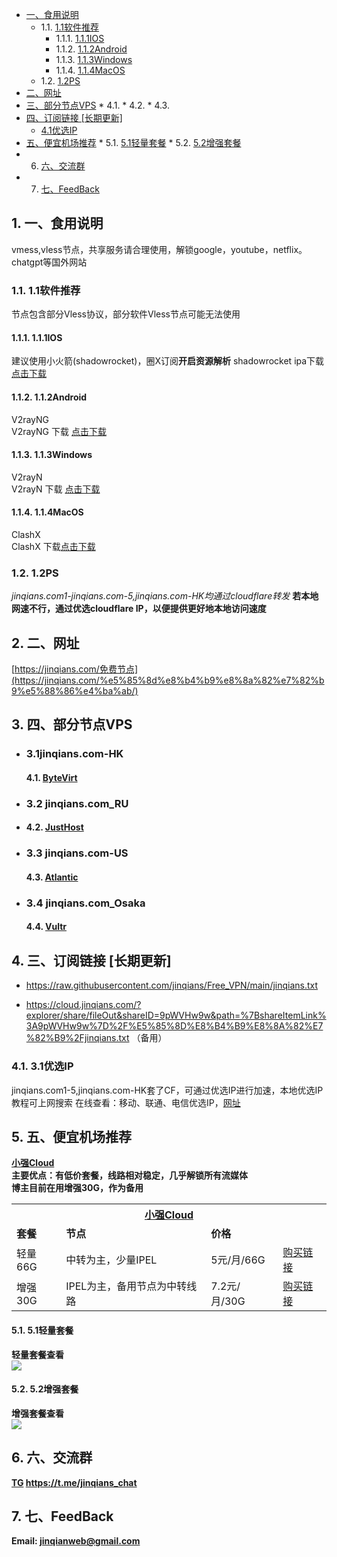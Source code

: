 *  [一、食用说明](#intruduce)
	* 1.1. [1.1软件推荐](#-1)
		* 1.1.1. [1.1.1IOS](#IOS)
		* 1.1.2. [1.1.2Android](#Android)
		* 1.1.3. [1.1.3Windows](#Windows)
		* 1.1.4. [1.1.4MacOS](#MacOS)
	* 1.2. [1.2PS](#PS)
*  [二、网址](#-1)
*  [三、部分节点VPS](#VPS)
		* 4.1. [](#-1)
		* 4.2. [](#-1)
		* 4.3. [](#-1)
*  [四、订阅链接 [长期更新]](#-1)
   *  [4.1优选IP](#IP)
*  [五、便宜机场推荐](#-1)
		* 5.1. [5.1轻量套餐](#-1)
		* 5.2. [5.2增强套餐](#-1)
* 6. [六、交流群](#-1)
* 7. [七、FeedBack](#FeedBack)

##  1. <a name='intruduce'></a>一、食用说明
vmess,vless节点，共享服务请合理使用，解锁google，youtube，netflix。chatgpt等国外网站
###  1.1. <a name='-1'></a>1.1软件推荐
节点包含部分Vless协议，部分软件Vless节点可能无法使用
####  1.1.1. <a name='IOS'></a>1.1.1IOS
建议使用小火箭(shadowrocket)，圈X订阅**开启资源解析**
shadowrocket ipa下载<br><a href="https://cloud.jinqians.com/#s/9pWVHw9w&view=shadowrocket/Shadowrocket-2.1.10-PP.ipa&isFile=1" target="_blank" alt="shadowrocket" rel="noopener">点击下载</a>
####  1.1.2. <a name='Android'></a>1.1.2Android
V2rayNG<br>
V2rayNG 下载 <a href="https://github.com/2dust/v2rayNG/releases" target="_blank" alt="V2rayNg" rel="noopener">点击下载</a>
####  1.1.3. <a name='Windows'></a>1.1.3Windows
V2rayN<br>
V2rayN 下载 <a href="https://github.com/2dust/v2rayN/releases" target="_blank" alt="V2rayN" rel="noopener">点击下载</a>
####  1.1.4. <a name='MacOS'></a>1.1.4MacOS
ClashX<br>
ClashX 下载<a href="https://github.com/yichengchen/clashX/releases" target="_blank" alt="ClashX" rel="noopener">点击下载</a>
###  1.2. <a name='PS'></a>1.2PS
*jinqians.com1-jinqians.com-5,jinqians.com-HK均通过cloudflare转发*
**若本地网速不行，通过优选cloudflare IP，以便提供更好地本地访问速度**

##  2. <a name='-1'></a>二、网址
[https://jinqians.com/免费节点](https://jinqians.com/%e5%85%8d%e8%b4%b9%e8%8a%82%e7%82%b9%e5%88%86%e4%ba%ab/)

##  3. <a name='VPS'></a>四、部分节点VPS
+ ### 3.1jinqians.com-HK
	####  4.1. <a name='-1' href="https://bytevirt.com/product/221" target="_blank" alt="ByteVirt" rel="noopener">ByteVirt</a>
+ ### 3.2 jinqians.com_RU
+ 	#### 4.2. <a name="-1" href="https://justhost.asia/?ref=182438" target="_blank" alt="JustHost" rel="noopener">JustHost</a>
+ ### 3.3 jinqians.com-US
	####  4.3. <a name='-1' href="https://cloud.atlantic.net/r/g336eg0l" target="_blank" alt="Atlantic" rel="noopener">Atlantic</a>
+ ### 3.4 jinqians.com_Osaka
	####  4.4. <a name='-1' href="https://www.vultr.com/?ref=7053968" target="_blank" alt="Vultr" rel="noopener">Vultr</a>

##  4. <a name='-1'></a>三、订阅链接 [长期更新]
+ https://raw.githubusercontent.com/jinqians/Free_VPN/main/jinqians.txt

+ https://cloud.jinqians.com/?explorer/share/fileOut&shareID=9pWVHw9w&path=%7BshareItemLink%3A9pWVHw9w%7D%2F%E5%85%8D%E8%B4%B9%E8%8A%82%E7%82%B9%2Fjinqians.txt
（备用）

###  4.1. <a name='IP'></a>3.1优选IP
jinqians.com1-5,jinqians.com-HK套了CF，可通过优选IP进行加速，本地优选IP教程可上网搜索
在线查看：移动、联通、电信优选IP，<a href="https://stock.hostmonit.com/CloudFlareYes" target="_blank" alt="CF_IP" rel="noopener">网址</a>

##  5. <a name='-1'></a>五、便宜机场推荐
<b><a href="https://xqcloud.net/#/register?code=Xwa7Mopy" target="_blank" rel="noopener">小强Cloud</a><b><br>
主要优点：有低价套餐，线路相对稳定，几乎解锁所有流媒体<br>
博主目前在用增强30G，作为备用
<table>
    <tr>
        <th colspan="4"><a href="https://xqcloud.net/#/register?code=Xwa7Mopy" target="_blank" rel="noopener">小强Cloud</a></th>
        <tr><td><strong>套餐</strong></td> <td><strong>节点</strong></td> <td><strong>价格</strong></td><td><strong></strong></td>
        <tr><td>轻量66G</td> <td>中转为主，少量IPEL
</td><td>5元/月/66G</td><td><a href="https://xqcloud.net/#/register?code=Xwa7Mopy" target="_blank" rel="noopener">购买链接</td>
        <tr><td>增强30G</td> <td> IPEL为主，备用节点为中转线路</td><td> 7.2元/月/30G</td><td><a href="https://xqcloud.net/#/register?code=Xwa7Mopy" target="_blank" rel="noopener">购买链接</td>
    </tr>
</table>

            
####  5.1. <a name='-1'></a>5.1轻量套餐
轻量套餐查看<br>![](https://cloud.jinqians.com/?explorer/share/fileOut&shareID=9pWVHw9w&path=%7BshareItemLink%3A9pWVHw9w%7D%2F%E5%85%8D%E8%B4%B9%E8%8A%82%E7%82%B9%2F%E8%BD%BB%E9%87%8F.jpg&name=/%E8%BD%BB%E9%87%8F.jpg)<br>
####  5.2. <a name='-1'></a>5.2增强套餐
增强套餐查看<br>![](https://cloud.jinqians.com/?explorer/share/fileOut&shareID=9pWVHw9w&path=%7BshareItemLink%3A9pWVHw9w%7D%2F%E5%85%8D%E8%B4%B9%E8%8A%82%E7%82%B9%2F%E5%A2%9E%E5%BC%BA.jpg&name=/%E5%A2%9E%E5%BC%BA.jpg)<br>

##  6. <a name='-1'></a>六、交流群
[TG](https://t.me/jinqians_chat) https://t.me/jinqians_chat
##  7. <a name='FeedBack'></a>七、FeedBack
Email: jinqianweb@gmail.com

